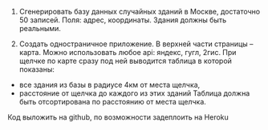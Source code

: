 1. Сгенерировать базу данных случайных зданий в Москве, достаточно 50 записей.
Поля: адрес, координаты. Здания должны быть реальными.

2. Создать одностраничное приложение. В верхней части страницы – карта.
Можно использовать любое api: яндекс, гугл, 2гис.
При щелчке по карте сразу под ней выводится таблица в которой показаны:
- все здания из базы в радиусе 4км от места щелчка,
- расстояние от щелчка до каждого из этих зданий
Таблица должна быть отсортирована по расстоянию от места щелчка.

Код выложить на github, по возможности задеплоить на Heroku
